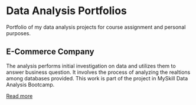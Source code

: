 # Data Analysis Portfolios
Portfolio of my data analysis projects for course assignment and personal purposes.

## E-Commerce Company

The analysis performs initial investigation on data and utilizes them to answer business question. It involves the process of analyzing the realtions among databases provided. This work is part of the project in MySkill Data Analysis Bootcamp.

[Read more](https://triwgani.github.io/E-Commerce_Company/)
